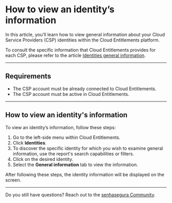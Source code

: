 # How to view an identity’s information

In this article, you’ll learn how to view general information about your Cloud Service Providers (CSP) identities within the Cloud Entitlements platform.

To consult the specific information that Cloud Entitlements provides for each CSP, please refer to the article [Identities general information](/v3-32/docs/cloud-entitlements-identities-general-information). 

* * *

## Requirements

* The CSP account must be already connected to Cloud Entitlements.
* The CSP account must be active in Cloud Entitlements. 

* * *

## How to view an identity's information

To view an identity’s information, follow these steps:

1. Go to the left-side menu within Cloud Entitlements.
2. Click **Identities**.
3. To discover the specific identity for which you wish to examine general information, use the report's search capabilities or filters.
4. Click on the desired identity.
5. Select the **General information** tab to view the information.

After following these steps, the identity information will be displayed on the screen.
* * *
Do you still have questions? Reach out to the [senhasegura Community](https://community.senhasegura.io/).